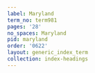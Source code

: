 ```yaml
---
label: Maryland
term_no: term981
pages: '28'
no_spaces: Maryland
pid: maryland
order: '0622'
layout: generic_index_term
collection: index-headings
---
```

